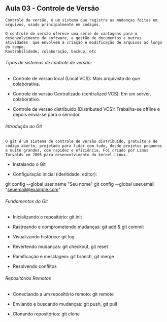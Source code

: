 <h2> Aula 03 - Controle de Versão </h2>

	Controle de versão, é um sistema que registra as mudanças feitas em arquivos, usado principalmente em códigos.

	O controle de versão oferece uma série de vantagens para o desenvolvimento de software, a gestão de documentos e outras atividades  que envolvem a criação e modificação de arquivos ao longo do tempo.
	Rastrabilidade, colaboração, backup, etc

<h6> Tipos de sistemas de controle de versão: </h6>

- Controle de versao local (Local VCS): Mais arquivista do que colaborativa.

- Controle de versão Centralizado (centralized VCS): Em um server, colaborativo.

- Controle de versao distribuído (Distributed VCS): Trabalha-se offline e depois envia-se para o servidor.

<h6> Introdução ao Git </h6>

	O git é um sistema de controle de versão distribuído, gratuito e de código aberto, projetado para lidar com tudo, desde projetos pequenos a muito grandes, com rapidez e eficiência. Foi criado por Linus Torvalds em 2005 para desenvolvimento do kernel Linux.

- Instalando o Git

- Configuração inicial (identidade, editor):

git config --global user.name "Seu nome"
git config --global user.email "seuemail@example.com"

<h6> Fundamentos do Git </h6>

- Inicializando o repositório: git init

- Rastreando e comprometendo mudanças: git add & git commit

- Visualizando histórico: git log

- Revertendo mudanças: git checkout, git reset

- Ramificação e mesclagem: git branch, git merge

- Resolvendo conflitos
 
<h6> Repositórios Remotos </h6>

- Conectando a um repositório remoto: git remote

- Enviando e buscando mudanças: git push, git pull

- Clonando repositórios: git clone
